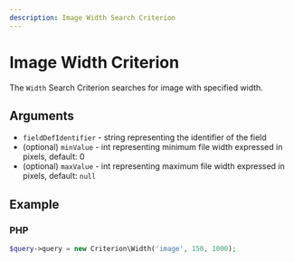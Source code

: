 ```yaml
---
description: Image Width Search Criterion
---
```


# Image Width Criterion

The `Width` Search Criterion searches for image with specified width.

## Arguments

- `fieldDefIdentifier` - string representing the identifier of the field
- (optional) `minValue` - int representing minimum file width expressed in pixels, default: 0
- (optional) `maxValue` - int representing maximum file width expressed in pixels, default: `null`

## Example

### PHP

``` php
$query->query = new Criterion\Width('image', 150, 1000);
```
